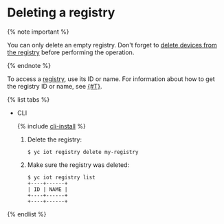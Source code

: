 # Deleting a registry

{% note important %}

You can only delete an empty registry. Don't forget to [delete devices from the registry](../device/device-delete.md) before performing the operation.

{% endnote %}

To access a [registry](../../concepts/index.md#registry), use its ID or name. For information about how to get the registry ID or name, see [{#T}](registry-list.md).

{% list tabs %}

- CLI

  {% include [cli-install](../../../_includes/cli-install.md) %}

  1. Delete the registry:

      ```
      $ yc iot registry delete my-registry
      ```

  1. Make sure the registry was deleted:

      ```
      $ yc iot registry list
      +----+------+
      | ID | NAME |
      +----+------+
      +----+------+
      ```

{% endlist %}


